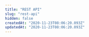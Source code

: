 ```yaml
---
title: "REST API"
slug: "rest-api"
hidden: false
createdAt: "2020-11-23T08:06:20.093Z"
updatedAt: "2020-11-23T08:06:20.093Z"
---
```

